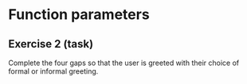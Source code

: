 # Function parameters
## Exercise 2 (task)

Complete the four gaps so that the user is greeted with their choice of formal or informal greeting.